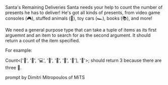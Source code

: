 Santa's Remaining Deliveries
Santa needs your help to count the number of presents he has to deliver! He's got all kinds of presents, from video game consoles (🎮), stuffed animals (🧸), toy cars (🏎️), books (📚), and more!

We need a general purpose type that can take a tuple of items as its first arguemnt and an item to search for as the second argument. It should return a count of the item specified.

For example:

Count<['👟', '👟', '💻', '🎸', '🧩', '👟', '🧸'], '👟'>;
should return 3 because there are three 👟.

prompt by Dimitri Mitropoulos of MiTS
